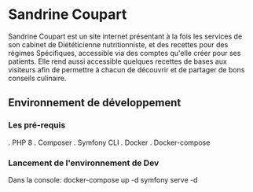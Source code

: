 # Sandrine Coupart

Sandrine Coupart est un site internet présentant à la fois les services de son cabinet de Diététicienne nutritionniste, et
des recettes pour des régimes Spécifiques, accessible via des comptes qu'elle créer pour ses patients. Elle rend aussi accessible quelques recettes de bases aux visiteurs afin de permettre à chacun de découvrir et de partager de bons conseils culinaire.

## Environnement de développement

### Les pré-requis

. PHP 8
. Composer
. Symfony CLI
. Docker
. Docker-compose

### Lancement de l'environnement de Dev

Dans la console:
docker-compose up -d
symfony serve -d
